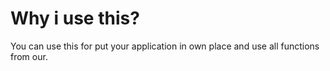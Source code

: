 # Why i use this?

You can use this for put your application in own place and use all functions from our.
